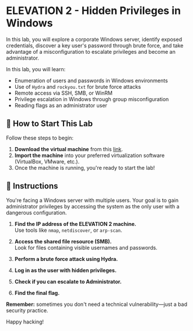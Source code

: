 # ELEVATION 2 - Hidden Privileges in Windows

In this lab, you will explore a corporate Windows server, identify exposed credentials, discover a key user's password through brute force, and take advantage of a misconfiguration to escalate privileges and become an administrator.

In this lab, you will learn:

- Enumeration of users and passwords in Windows environments  
- Use of `Hydra` and `rockyou.txt` for brute force attacks  
- Remote access via SSH, SMB, or WinRM  
- Privilege escalation in Windows through group misconfiguration  
- Reading flags as an administrator user  

<how-to-start>

## 🌱 How to Start This Lab

Follow these steps to begin:

1. **Download the virtual machine** from this [link](https://storage.googleapis.com/cybersecurity-machines/elevation-windows-machine.ova).
2. **Import the machine** into your preferred virtualization software (VirtualBox, VMware, etc.).
3. Once the machine is running, you're ready to start the lab!

</how-to-start>

## 📄 Instructions

You're facing a Windows server with multiple users. Your goal is to gain administrator privileges by accessing the system as the only user with a dangerous configuration.

1. **Find the IP address of the ELEVATION 2 machine.**  
   Use tools like `nmap`, `netdiscover`, or `arp-scan`.

2. **Access the shared file resource (SMB).**  
   Look for files containing visible usernames and passwords.

3. **Perform a brute force attack using Hydra.**

4. **Log in as the user with hidden privileges.**

5. **Check if you can escalate to Administrator.**

6. **Find the final flag.**

**Remember:** sometimes you don't need a technical vulnerability—just a bad security practice.

Happy hacking!
